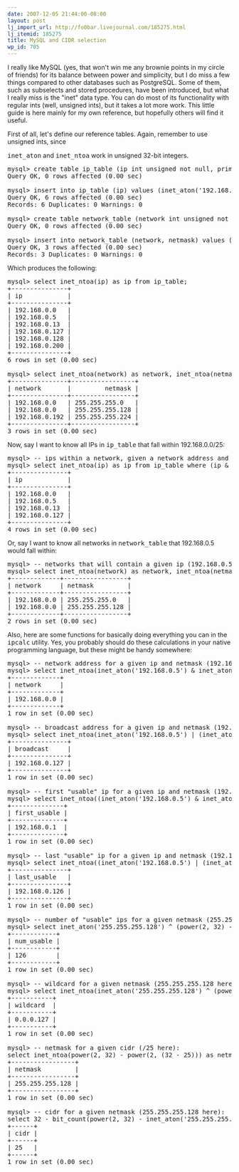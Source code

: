 ```yaml
---
date: 2007-12-05 21:44:00-08:00
layout: post
lj_import_url: http://fo0bar.livejournal.com/185275.html
lj_itemid: 185275
title: MySQL and CIDR selection
wp_id: 705
---
```

I really like MySQL (yes, that won't win me any brownie points in my circle of friends) for its balance between power and simplicity, but I do miss a few things compared to other databases such as PostgreSQL. Some of them, such as subselects and stored procedures, have been introduced, but what I really miss is the "inet" data type. You can do most of its functionality with regular ints (well, unsigned ints), but it takes a lot more work. This little guide is here mainly for my own reference, but hopefully others will find it useful.

First of all, let's define our reference tables. Again, remember to use unsigned ints, since 

<tt>inet_aton</tt> and <tt>inet_ntoa</tt> work in unsigned 32-bit integers.


<pre>
mysql> create table ip_table (ip int unsigned not null, primary key (ip));
Query OK, 0 rows affected (0.00 sec)

mysql> insert into ip_table (ip) values (inet_aton('192.168.0.5')), (inet_aton('192.168.0.13')), (inet_aton('192.168.0.200')), (inet_aton('192.168.0.127')), (inet_aton('192.168.0.128')), (inet_aton('192.168.0.0'));
Query OK, 6 rows affected (0.00 sec)
Records: 6 Duplicates: 0 Warnings: 0

mysql> create table network_table (network int unsigned not null, netmask int unsigned not null, primary key (network, netmask));
Query OK, 0 rows affected (0.00 sec)

mysql> insert into network_table (network, netmask) values (inet_aton('192.168.0.0'), inet_aton('255.255.255.128')), (inet_aton('192.168.0.0'), inet_aton('255.255.255.0')), (inet_aton('192.168.0.192'), inet_aton('255.255.255.224'));
Query OK, 3 rows affected (0.00 sec)
Records: 3 Duplicates: 0 Warnings: 0
</pre>

Which produces the following:

<pre>
mysql> select inet_ntoa(ip) as ip from ip_table;
+---------------+
| ip            |
+---------------+
| 192.168.0.0   |
| 192.168.0.5   |
| 192.168.0.13  |
| 192.168.0.127 |
| 192.168.0.128 |
| 192.168.0.200 |
+---------------+
6 rows in set (0.00 sec)

mysql> select inet_ntoa(network) as network, inet_ntoa(netmask) as netmask from network_table;
+---------------+-----------------+
| network       |         netmask |
+---------------+-----------------+
| 192.168.0.0   | 255.255.255.0   |
| 192.168.0.0   | 255.255.255.128 |
| 192.168.0.192 | 255.255.255.224 |
+---------------+-----------------+
3 rows in set (0.00 sec)
</pre>

Now, say I want to know all IPs in <tt>ip_table</tt> that fall within 192.168.0.0/25:

<pre>
mysql> -- ips within a network, given a network address and netmask (192.168.0.0/255.255.255.128 here):
mysql> select inet_ntoa(ip) as ip from ip_table where (ip & inet_aton('255.255.255.128')) = inet_aton('192.168.0.0');
+---------------+
| ip            |
+---------------+
| 192.168.0.0   |
| 192.168.0.5   |
| 192.168.0.13  |
| 192.168.0.127 |
+---------------+
4 rows in set (0.00 sec)
</pre>

Or, say I want to know all networks in <tt>network_table</tt> that 192.168.0.5 would fall within:

<pre>
mysql> -- networks that will contain a given ip (192.168.0.5 here):
mysql> select inet_ntoa(network) as network, inet_ntoa(netmask) as netmask from network_table where (inet_aton('192.168.0.5') & netmask) = network;
+-------------+-----------------+
| network     | netmask         |
+-------------+-----------------+
| 192.168.0.0 | 255.255.255.0   |
| 192.168.0.0 | 255.255.255.128 |
+-------------+-----------------+
2 rows in set (0.00 sec)
</pre>

Also, here are some functions for basically doing everything you can in the <tt>ipcalc</tt> utility. Yes, you probably should do these calculations in your native programming language, but these might be handy somewhere:

<pre>
mysql> -- network address for a given ip and netmask (192.168.0.5/255.255.255.128 here):
mysql> select inet_ntoa(inet_aton('192.168.0.5') & inet_aton('255.255.255.128')) as network;
+-------------+
| network     |
+-------------+
| 192.168.0.0 |
+-------------+
1 row in set (0.00 sec)

mysql> -- broadcast address for a given ip and netmask (192.168.0.5/255.255.255.128 here):
mysql> select inet_ntoa(inet_aton('192.168.0.5') | (inet_aton('255.255.255.128') ^ (power(2, 32) - 1))) as broadcast;
+---------------+
| broadcast     |
+---------------+
| 192.168.0.127 |
+---------------+
1 row in set (0.00 sec)

mysql> -- first "usable" ip for a given ip and netmask (192.168.0.5/255.255.255.128 here):
mysql> select inet_ntoa((inet_aton('192.168.0.5') & inet_aton('255.255.255.128')) + 1) as first_usable;
+--------------+
| first_usable |
+--------------+
| 192.168.0.1  |
+--------------+
1 row in set (0.00 sec)

mysql> -- last "usable" ip for a given ip and netmask (192.168.0.5/255.255.255.128 here):
mysql> select inet_ntoa((inet_aton('192.168.0.5') | (inet_aton('255.255.255.128') ^ (power(2, 32) - 1))) - 1) as last_usable;
+---------------+
| last_usable   |
+---------------+
| 192.168.0.126 |
+---------------+
1 row in set (0.00 sec)

mysql> -- number of "usable" ips for a given netmask (255.255.255.128 here):
mysql> select inet_aton('255.255.255.128') ^ (power(2, 32) - 2) as num_usable;
+------------+
| num_usable |
+------------+
| 126        |
+------------+
1 row in set (0.00 sec)

mysql> -- wildcard for a given netmask (255.255.255.128 here):
mysql> select inet_ntoa(inet_aton('255.255.255.128') ^ (power(2, 32) - 1)) as wildcard;
+-----------+
| wildcard  |
+-----------+
| 0.0.0.127 |
+-----------+
1 row in set (0.00 sec)

mysql> -- netmask for a given cidr (/25 here):
select inet_ntoa(power(2, 32) - power(2, (32 - 25))) as netmask;
+-----------------+
| netmask         |
+-----------------+
| 255.255.255.128 |
+-----------------+
1 row in set (0.00 sec)

mysql> -- cidr for a given netmask (255.255.255.128 here):
select 32 - bit_count(power(2, 32) - inet_aton('255.255.255.128') - 1) as cidr;
+------+
| cidr |
+------+
| 25   |
+------+
1 row in set (0.00 sec)
</pre>
